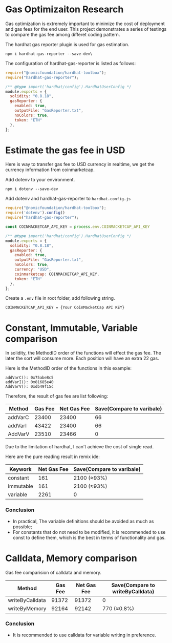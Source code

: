 # Gas Optimizaiton Research

Gas optimization is extremely important to minimize the cost of deployment and gas fees for the end user. 
This project demonstrates a series of testings to compare the gas fee among differet coding pattern.

The hardhat gas reporter plugin is used for gas estimation.

```shell
npm i hardhat-gas-reporter --save-dev\
```

The configuration of hardhat-gas-reporter is listed as follows:

```javascript
require("@nomicfoundation/hardhat-toolbox");
require("hardhat-gas-reporter");

/** @type import('hardhat/config').HardhatUserConfig */
module.exports = {
  solidity: "0.8.18",
  gasReporter: {
    enabled: true,
    outputFile: "GasReporter.txt",
    noColors: true,
    token: "ETH"
  },
};
```
# Estimate the gas fee in USD

Here is way to transfer gas fee to USD currency in realtime, we get the currency information from coinmarketcap.

Add dotenv to your environment.

```shell
npm i dotenv --save-dev
```
Add dotenv and hardhat-gas-reporter to `hardhat.config.js`

```javascript
require("@nomicfoundation/hardhat-toolbox");
require('dotenv').config()
require("hardhat-gas-reporter");

const COINMACKETCAP_API_KEY = process.env.COINMACKETCAP_API_KEY

/** @type import('hardhat/config').HardhatUserConfig */
module.exports = {
  solidity: "0.8.18",
  gasReporter: {
    enabled: true,
    outputFile: "GasReporter.txt",
    noColors: true,
    currency: "USD", 
    coinmarketcap: COINMACKETCAP_API_KEY,
    token: "ETH"
  },
};
```

Create a `.env` file in root folder, add following string.

```shell
COINMACKETCAP_API_KEY = {Your CoinMacketCap API KEY}
```

# Constant, Immutable, Variable comparison

In solidity, the MethodID order of the functions will effect the gas fee. 
The later the sort will consume more. Each position will have an extra 22 gas.

Here is the MethodID order of the functions in this example:

```
addVarC(): 0x75abe8c5
addVarI(): 0x81685e40
AddVarV(): 0xdb49f15c
```

Therefore, the result of gas fee are list following:

| Method  | Gas Fee | Net Gas Fee | Save(Compare to varibale) |
| ------- | ------- | ----------- | ------------------------- |
| addVarC | 23400   | 23400       | 66                        |
| addVarI | 43422   | 23400       | 66                        |
| AddVarV | 23510   | 23466       | 0                         |

Due to the limitation of hardhat, I can't achieve the cost of single read.

Here are the pure reading result in remix ide:

| Keywork   | Net Gas Fee | Save(Compare to varibale) |
| --------- | ----------- | ------------------------- |
| constant  | 161         | 2100 (≈93%)               |
| immutable | 161         | 2100 (≈93%)               |
| variable  | 2261        | 0                         |

### Conclusion
- In practical, The variable definitions should be avoided as much as possible;
- For constants that do not need to be modified, it is recommended to use const to define them, which is the best in terms of functionality and gas.

# Calldata, Memory comparison

Gas fee comparision of calldata and memory.

| Method          | Gas Fee | Net Gas Fee | Save(Compare to writeByCalldata) |
| --------------- | ------- | ----------- | -------------------------------- |
| writeByCalldata | 91372   | 91372       | 0                                |
| writeByMemory   | 92164   | 92142       | 770 (≈0.8%)                             |

### Conclusion
- It is recommended to use calldata for variable writing in preference.